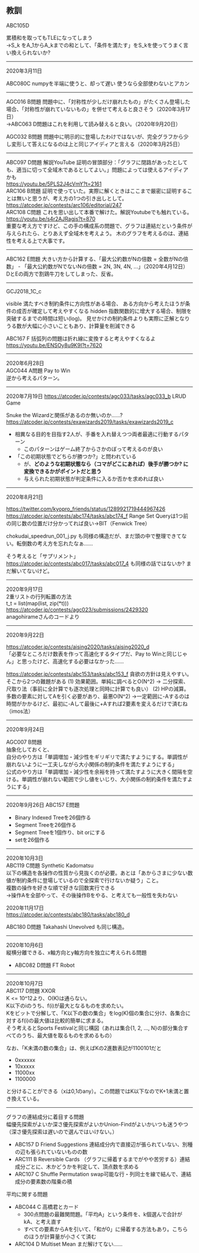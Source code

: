 ## 教訓

ABC105D 

累積和を取ってもTLEになってしまう  
→S_k をA_1からA_kまでの和として、「条件を満たす」をS_kを使ってうまく言い換えられないか?

---

2020年3月11日

ABC080C numpyを半端に使うと、却って遅い 使うなら全部使わないとアカン


---

AGC016 B問題 問題中に、「対称性が少しだけ崩れたもの」がたくさん登場した場合、「対称性が崩れていないもの」を併せて考えると良さそう（2020年3月17日）  
→ABC063 D問題はこれを利用して読み替えると良い。（2020年9月20日）

AGC032 B問題 問題中に明示的に登場したわけではないが、完全グラフから少し変形して答えになるのは上と同じアイディアと言える（2020年3月25日）

---

ABC097 D問題 解説YouTube 証明の冒頭部分：「グラフに閉路があったとしても、適当に切って全域木であるとしてよい。」問題によっては使えるアイディアかも  
https://youtu.be/5PLS2J4cVmY?t=2161  
ARC106 B問題 証明で使っていた。実際に解くときはここまで厳密に証明することは無いと思うが、考え方の1つの引き出しとして。  
https://atcoder.jp/contests/arc106/editorial/247  
ARC108 C問題 これを思い出して本番で解けた。解説Youtubeでも触れている。  
https://youtu.be/s4r2AJRagjs?t=870  
重要な考え方ですけど、この手の構成系の問題で、グラフは連結だという条件が与えられたら、とりあえず全域木を考えよう。
木のグラフを考えるのは、連結性を考える上で大事です。


---

ABC162 E問題 大きい方から計算する、「最大公約数がNの倍数 = 全数がNの倍数」 - 「最大公約数がNでないNの倍数 = 2N, 3N, 4N, ...」（2020年4月12日）  
DとEの両方で割鶏牛刀をしてしまった、反省。

---

GCJ2018_1C_c

visible
満たすべき制約条件に方向性がある場合、
ある方向から考えたほうが条件の成否が確定して考えやすくなる
hidden
指数関数的に增大する場合、制限を突破するまでの時間は短い(log)。
見せかけの制約条件よりも実際に正解となりうる数が大幅に小さいこともあり、計算量を削減できる


ABC167 F
括弧列の問題は折れ線に変換すると考えやすくなるよ
https://youtu.be/ENSOy8u9K9I?t=7620

---

2020年6月28日  
AGC044 A問題 Pay to Win  
逆から考えるパターン。

---

2020年7月19日
https://atcoder.jp/contests/agc033/tasks/agc033_b
LRUD Game

Snuke the Wizardと関係があるのか無いのか……? https://atcoder.jp/contests/exawizards2019/tasks/exawizards2019_c

* 相異なる目的を目指す2人が、手番を入れ替えつつ両者最適に行動するパターン
  * このパターンはゲーム終了からさかのぼって考えるのが良い
* 「この初期状態でどちらが勝つか?」と問われている
  *  が、**どのような初期状態なら（コマがどこにあれば）後手が勝つか? に変換できるかがポイントだと思う**
  * 与えられた初期状態が判定条件に入るか否かを求めれば良い


---

2020年8月21日

https://twitter.com/kyopro_friends/status/1289921719444967426
https://atcoder.jp/contests/abc174/tasks/abc174_f
Range Set Queryは1つ前の同じ数の位置だけ分かってれば良い→BIT（Fenwick Tree）

chokudai_speedrun_001_j.py も同様の構造だが、まだ頭の中で整理できてない。転倒数の考え方を忘れたなぁ……

そう考えると「サプリメント」https://atcoder.jp/contests/abc017/tasks/abc017_4 も同様の話ではないか? まだ解いてないけど。

---

2020年9月17日  
2重リストの行列転置の方法  
t_t = list(map(list, zip(*t)))
https://atcoder.jp/contests/agc023/submissions/2429320  
anagohirameさんのコードより

---

2020年9月22日

https://atcoder.jp/contests/aising2020/tasks/aising2020_d  
「必要なところだけ数表を作って高速化するタイプだ、Pay to Winと同じじゃん」と思ったけど、高速化する必要はなかった……

https://atcoder.jp/contests/abc153/tasks/abc153_f
貪欲の方針は見えやすい。そこから2つの難題がある
(1) 効果範囲。単純に調べるとO(N^2)
→ 二分探索、尺取り法（事前に全計算でも逐次処理と同時に計算でも良い）
(2) HPの減算。多数の要素に対してAを引く必要があり、最悪O(N^2)
→一定範囲に-Aするのは時間がかかるけど、最初に-Aして最後に+Aすれば2要素を変えるだけで済むね（imos法）

---

2020年9月24日

AGC007 B問題  
抽象化しておくと、  
自分のやり方は「単調増加・減少性をギリギリで満たすようにする。単調性が崩れないように一工夫しながら大小関係の制約条件を満たすようにする」  
公式のやり方は「単調増加・減少性を余裕を持って満たすように大きく間隔を空ける。単調性が崩れない範囲で少し値をいじり、大小関係の制約条件を満たすようにする」

---

2020年9月26日
ABC157 E問題

- Binary Indexed Treeを26個作る
- Segment Treeを26個作る
- Segment Treeを1個作り、bit orにする
- setを26個作る

---

2020年10月3日  
ABC119 C問題 Synthetic Kadomatsu  
以下の構造を各操作の性質から見抜くのが必要。あとは「あからさまに少ない数値が制約条件に登場しているので全探索で行けないか疑う」こと。  
複数の操作を好きな順で好きな回数実行できる  
→操作Aを全部やって、その後操作Bをやる、と考えても一般性を失わない  

2020年11月17日  
https://atcoder.jp/contests/abc180/tasks/abc180_d

ABC180 D問題 Takahashi Unevolved も同じ構造。

---

2020年10月6日  
縦横分離できる、x軸方向とy軸方向を独立に考えられる問題  
* ABC082 D問題 FT Robot

---

2020年10月7日  
ABC117 D問題 XXOR  
K <= 10^12より、O(K)は通らない。  
K以下のiのうち、f(i)が最大となるものを求めたい。  
Kをビットで分解して、「K以下の数の集合」をlog(K)個の集合に分け、各集合に対するf(i)の最大値は比較的簡単に求まる。  
そう考えるとSports Festivalと同じ構図（あれは集合{1, 2, ..., N}の部分集合すべてのうち、最大値を取るものを求めるもの）  

なお、「K未満の数の集合」は、例えばKの2進数表記が1100101だと  
- 0xxxxxx
- 10xxxxx
- 11000xx
- 1100000

と分けることができる（xは0,1のany）。この問題ではK以下なのでK+1未満と置き換えている。

---

グラフの連結成分に着目する問題  
幅優先探索がよいか深さ優先探索がよいかUnion-Findがよいかいつも迷うやつ  
（深さ優先探索は遅いので選んではいけない。）  
- ABC157 D Friend Suggestions 連結成分内で直接辺が張られていない、別種の辺も張られていないものの数
- ARC111 B Reversible Cards （グラフに帰着するまでがやや苦労する）連結成分ごとに、木かどうかを判定して、頂点数を求める
- ARC107 C Shuffle Permutation swap可能な行・列同士を線で結んで、連結成分の要素数の階乗の積


平均に関する問題

- ABC044 C 高橋君とカード
  - 300点問題の最難関問題。「平均A」という条件を、k個選んで合計がkA、と考え直す
  - すべての要素からAを引いて、「和が0」に帰着する方法もあり。こちらのほうが計算量が小さくて済む
- ARC104 D Multiset Mean まだ解けてない……

